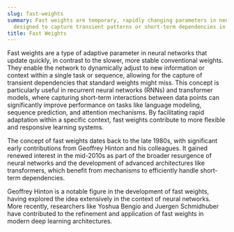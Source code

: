 ```yaml
---
slug: fast-weights
summary: Fast weights are temporary, rapidly changing parameters in neural networks
  designed to capture transient patterns or short-term dependencies in data.
title: Fast Weights
---
```


Fast weights are a type of adaptive parameter in neural networks that update quickly, in contrast to the slower, more stable conventional weights. They enable the network to dynamically adjust to new information or context within a single task or sequence, allowing for the capture of transient dependencies that standard weights might miss. This concept is particularly useful in recurrent neural networks (RNNs) and transformer models, where capturing short-term interactions between data points can significantly improve performance on tasks like language modeling, sequence prediction, and attention mechanisms. By facilitating rapid adaptation within a specific context, fast weights contribute to more flexible and responsive learning systems.

The concept of fast weights dates back to the late 1980s, with significant early contributions from Geoffrey Hinton and his colleagues. It gained renewed interest in the mid-2010s as part of the broader resurgence of neural networks and the development of advanced architectures like transformers, which benefit from mechanisms to efficiently handle short-term dependencies.

Geoffrey Hinton is a notable figure in the development of fast weights, having explored the idea extensively in the context of neural networks. More recently, researchers like Yoshua Bengio and Juergen Schmidhuber have contributed to the refinement and application of fast weights in modern deep learning architectures.